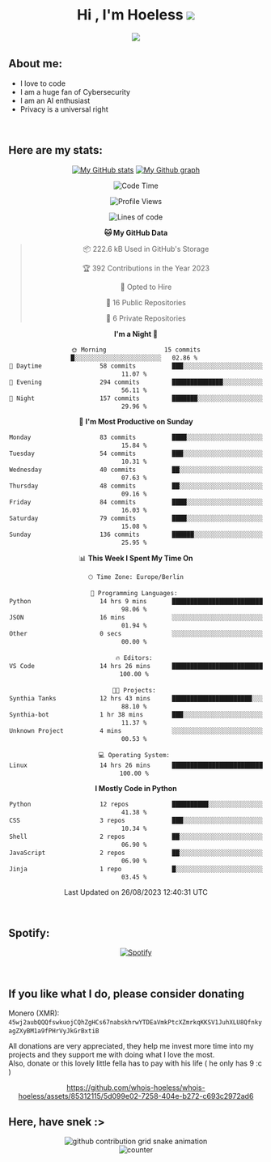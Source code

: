 <h1 align="center">Hi , I'm Hoeless <img src="https://media.giphy.com/media/hvRJCLFzcasrR4ia7z/giphy.gif" width="35"></h1>
<p align="center">
  <a href="https://github.com/whois-hoeless"><img src="https://readme-typing-svg.demolab.com?font=Roboto+Mono&weight=300&size=28&duration=4000&pause=100&color=C109F7&center=true&vCenter=true&width=580&height=127&lines=I'm+a+programmer;I'm+an+AI+enthusiast;I'm+a+big+fan+of+Neural+Networks;I'm+interested+in+Computer+Science;I+love+Cybersecurity;By+the+way+I+use+Arch+%F0%9F%92%80"></a>
</p>

## About me:

- I love to code
- I am a huge fan of Cybersecurity
- I am an AI enthusiast
- Privacy is a universal right

<br>

## Here are my stats:

<div align="center">
    
 [![My GitHub stats](https://github-readme-stats.vercel.app/api?username=whois-hoeless&count_private=true&show_icons=true&theme=radical)](https://github.com/whois-hoeless)
 [![My Github graph](http://github-profile-summary-cards.vercel.app/api/cards/profile-details?username=whois-hoeless&theme=radical)](https://github.com/whois-hoeless)

<!--START_SECTION:waka-->
![Code Time](http://img.shields.io/badge/Code%20Time-118%20hrs%2024%20mins-blue)

![Profile Views](http://img.shields.io/badge/Profile%20Views-3-blue)

![Lines of code](https://img.shields.io/badge/From%20Hello%20World%20I%27ve%20Written-36.9%20thousand%20lines%20of%20code-blue)

**🐱 My GitHub Data** 

> 📦 222.6 kB Used in GitHub's Storage 
 > 
> 🏆 392 Contributions in the Year 2023
 > 
> 💼 Opted to Hire
 > 
> 📜 16 Public Repositories 
 > 
> 🔑 6 Private Repositories 
 > 
**I'm a Night 🦉** 

```text
🌞 Morning                15 commits          █░░░░░░░░░░░░░░░░░░░░░░░░   02.86 % 
🌆 Daytime                58 commits          ███░░░░░░░░░░░░░░░░░░░░░░   11.07 % 
🌃 Evening                294 commits         ██████████████░░░░░░░░░░░   56.11 % 
🌙 Night                  157 commits         ███████░░░░░░░░░░░░░░░░░░   29.96 % 
```
📅 **I'm Most Productive on Sunday** 

```text
Monday                   83 commits          ████░░░░░░░░░░░░░░░░░░░░░   15.84 % 
Tuesday                  54 commits          ███░░░░░░░░░░░░░░░░░░░░░░   10.31 % 
Wednesday                40 commits          ██░░░░░░░░░░░░░░░░░░░░░░░   07.63 % 
Thursday                 48 commits          ██░░░░░░░░░░░░░░░░░░░░░░░   09.16 % 
Friday                   84 commits          ████░░░░░░░░░░░░░░░░░░░░░   16.03 % 
Saturday                 79 commits          ████░░░░░░░░░░░░░░░░░░░░░   15.08 % 
Sunday                   136 commits         ██████░░░░░░░░░░░░░░░░░░░   25.95 % 
```


📊 **This Week I Spent My Time On** 

```text
🕑︎ Time Zone: Europe/Berlin

💬 Programming Languages: 
Python                   14 hrs 9 mins       █████████████████████████   98.06 % 
JSON                     16 mins             ░░░░░░░░░░░░░░░░░░░░░░░░░   01.94 % 
Other                    0 secs              ░░░░░░░░░░░░░░░░░░░░░░░░░   00.00 % 

🔥 Editors: 
VS Code                  14 hrs 26 mins      █████████████████████████   100.00 % 

🐱‍💻 Projects: 
Synthia Tanks            12 hrs 43 mins      ██████████████████████░░░   88.10 % 
Synthia-bot              1 hr 38 mins        ███░░░░░░░░░░░░░░░░░░░░░░   11.37 % 
Unknown Project          4 mins              ░░░░░░░░░░░░░░░░░░░░░░░░░   00.53 % 

💻 Operating System: 
Linux                    14 hrs 26 mins      █████████████████████████   100.00 % 
```

**I Mostly Code in Python** 

```text
Python                   12 repos            ██████████░░░░░░░░░░░░░░░   41.38 % 
CSS                      3 repos             ███░░░░░░░░░░░░░░░░░░░░░░   10.34 % 
Shell                    2 repos             ██░░░░░░░░░░░░░░░░░░░░░░░   06.90 % 
JavaScript               2 repos             ██░░░░░░░░░░░░░░░░░░░░░░░   06.90 % 
Jinja                    1 repo              █░░░░░░░░░░░░░░░░░░░░░░░░   03.45 % 
```




 Last Updated on 26/08/2023 12:40:31 UTC
<!--END_SECTION:waka-->
</div>
<br>

## Spotify:

<div align="center">

[![Spotify](https://whois-hoeless.vercel.app/api/spotify?background_color=0d1117&border_color=090d13)](https://open.spotify.com/user/heanchenhorst)
</div>

<br>

## If you like what I do, please consider donating

Monero (XMR): ```45wj2aubQQQfswkuojCQhZgHCs67nabskhrwYTDEaVmkPtcXZmrkqKKSV1JuhXLU8QfnkyagZXyBM1a9fPHrVyJkGrBxtiB```

All donations are very appreciated, they help me invest more time into my projects and they support me with doing what I love the most.  
Also, donate or this lovely little fella has to pay with his life (  he only has 9 :c  )

<div align="center">


https://github.com/whois-hoeless/whois-hoeless/assets/85312115/5d099e02-7258-404e-b272-c693c2972ad6


</div>

## Here, have snek :>
<div align="center">
<picture>
  <source media="(prefers-color-scheme: dark)" srcset="https://raw.githubusercontent.com/whois-hoeless/whois-hoeless/output/github-contribution-grid-snake-dark.svg">
  <source media="(prefers-color-scheme: light)" srcset="https://raw.githubusercontent.com/whois-hoeless/whois-hoeless/output/github-contribution-grid-snake.svg">
  <img alt="github contribution grid snake animation" src="https://raw.githubusercontent.com/whois-hoeless/whois-hoeless/output/github-contribution-grid-snake.svg">
</div>

<div align="center">
  <img src="https://moe-counter.glitch.me/get/@hoeless_count?theme=rule34" alt="counter" />
</div>
